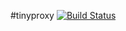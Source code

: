 #tinyproxy [![Build Status](https://travis-ci.org/lutak-srce/tinyproxy.svg)](https://travis-ci.org/lutak-srce/tinyproxy)
